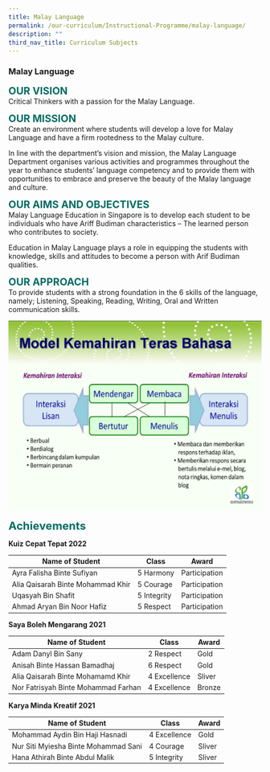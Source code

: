```yaml
---
title: Malay Language
permalink: /our-curriculum/Instructional-Programme/malay-language/
description: ""
third_nav_title: Curriculum Subjects
---
```


### **Malay Language**

<b style="color:#016C62; font-size:20px;">OUR VISION</b><br>
Critical Thinkers with a passion for the Malay Language.

<b style="color:#016C62; font-size:20px;">OUR MISSION</b><br>
Create an environment where students will develop a love for Malay Language and have a firm rootedness to the Malay culture.   
  
In line with the department’s vision and mission, the Malay Language Department organises various activities and programmes throughout the year to enhance students’ language competency and to provide them with opportunities to embrace and preserve the beauty of the Malay language and culture.

<b style="color:#016C62; font-size:20px;">OUR AIMS AND OBJECTIVES</b><br>
Malay Language Education in Singapore is to develop each student to be individuals who have Ariff Budiman characteristics – The learned person who contributes to society.  
  
Education in Malay Language plays a role in equipping the students with knowledge, skills and attitudes to become a person with Arif Budiman qualities.

<b style="color:#016C62; font-size:20px;">OUR APPROACH</b><br>
To provide students with a strong foundation in the 6 skills of the language, namely; Listening, Speaking, Reading, Writing, Oral and Written communication skills.

![](/images/ML.jpg)

<b style="color:#016C62; font-size:22px;">Achievements</b><br>

**Kuiz Cepat Tepat 2022**

| Name of Student | Class | Award |
| -------- | -------- | -------- |
| Ayra Falisha Binte Sufiyan     | 5 Harmony     | Participation     |
| Alia Qaisarah Binte Mohammad Khir | 5 Courage | Participation |
| Uqasyah Bin Shafit | 5 Integrity | Participation |
| Ahmad Aryan Bin Noor Hafiz | 5 Respect | Participation |


**Saya Boleh Mengarang 2021**

| Name of Student | Class | Award |
| -------- | -------- | -------- |
| Adam Danyl Bin Sany     | 2 Respect     | Gold     |
| Anisah Binte Hassan Bamadhaj | 6 Respect | Gold |
| Alia Qaisarah Binte Mohamamd Khir | 4 Excellence | Sliver |
| Nor Fatrisyah Binte Mohammad Farhan | 4 Excellence | Bronze |

**Karya Minda Kreatif 2021**

| Name of Student | Class | Award |
| -------- | -------- | -------- |
| Mohammad Aydin Bin Haji Hasnadi     | 4 Excellence     | Gold     |
| Nur Siti Myiesha Binte Mohammad Sani | 4 Courage | Sliver |
| Hana Athirah Binte Abdul Malik | 5 Integrity | Sliver |